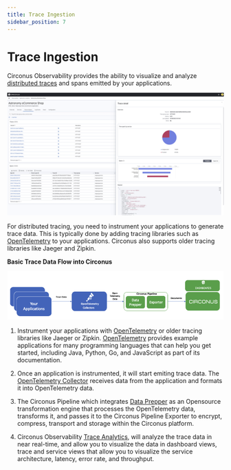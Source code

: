 ```yaml
---
title: Trace Ingestion
sidebar_position: 7
---
```


# Trace Ingestion

Circonus Observability provides the ability to visualize and analyze [distributed traces](/circonus3/additional-resources/glossary/#trace) and spans emitted by your applications.

![Trace Analysis in Circonus](../img/analytics-observability_app_analytics_traces.png)

For distributed tracing, you need to instrument your applications to generate trace data. This is typically done by adding tracing libraries such as [OpenTelemetry](https://opentelemetry.io/docs/) to your applications. Circonus also supports older tracing libraries like Jaeger and Zipkin.

**Basic Trace Data Flow into Circonus**

![Data flow diagram from a distributed application to Circonus](../img/analytics-observability_trace_analytics_flow.png)

1. Instrument your applications with [OpenTelemetry](https://opentelemetry.io/docs/) or older tracing libraries like Jaeger or Zipkin. [OpenTelemetry](https://opentelemetry.io/docs/) provides example applications for many programming languages that can help you get started, including Java, Python, Go, and JavaScript as part of its documentation.

2. Once an application is instrumented, it will start emiting trace data. The [OpenTelemetry Collector](https://opentelemetry.io/docs/collector/getting-started/) receives data from the application and formats it into OpenTelemetry data.

3. The Circonus Pipeline which integrates [Data Prepper](https://docs.circonus.com/circonus3/integrations/agents/data-prepper/introduction/) as an Opensource transformation engine that processes the OpenTelemetry data, transforms it, and passes it to the Circonus Pipeline Exporter to encrypt, compress, transport and storage within the Circonus platform.

4. Circonus Observability [Trace Analytics](https://docs.circonus.com/circonus3/analytics/observability/trace-analytics/displays), will analyze the trace data in near real-time, and allow you to visualize the data in dashboard views, trace and service views that allow you to visualize the service architecture, latency, error rate, and throughput.

